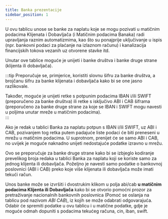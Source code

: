 ```yaml
---
title: Banka prezentacije
sidebar_position: 1
---
```


U ovu tablicu unose se banke za naplatu koje se mogu pozivati u matičnim podacima Klijenata i Dobavljača (i Matičnim podacima Banaka) radi upravljanja raznim automatizmima, kao što su ponajprije uključivanje u ispis (npr. bankovni podaci za plaćanje na izlaznom računu) i kanalizacija financijskih tokova vezanih uz otvorene stavke itd.   

Unutar ove tablice moguće je unijeti i banke društva i banke druge strane (klijenta ili dobavljača).

:::tip
Preporučuje se, primjerice, koristiti slovnu šifru za banke društva, a brojčanu šifru za banke klijenata i dobavljača kako bi se one jasno razlikovale.  

Također, moguće je unijeti retke s potpunim podacima IBAN i/ili SWIFT (preporučeno za banke društva) ili retke s isključivo ABI i CAB šiframa (preporučeno za banke druge strane za koje se IBAN i SWIFT mogu navesti u poljima unutar mreže u matičnim podacima).  
:::

Ako je redak u tablici Banka za naplatu potpun s IBAN i/ili SWIFT, uz ABI i CAB, pozivanjem tog retka putem padajuće liste podaci će biti preneseni u mrežu u matičnim podacima. U suprotnom, prenijet će se samo ABI i CAB, no uvijek je moguće naknadno unijeti nedostajuće podatke izravno u mrežu.

Ovo se preporučuje za banke druge strane kako bi se izbjeglo kodiranje prevelikog broja redaka u tablici Banka za naplatu koji se koriste samo za jednog klijenta ili dobavljača. Poželjno je navesti samo podatke o bankovnoj poslovnici (ABI i CAB) preko koje više klijenata ili dobavljača može imati tekući račun.

Unos banke može se izvršiti i dvostrukim klikom u polja abi/cab **u matičnim podacima Klijenta ili Dobavljača** kako bi se otvorio pomoćni prozor za pretraživanje nacionalnih bankovnih poslovnica (Pomoć se oslanja na tablicu pod nazivom *ABI* *CAB*), iz kojih se može odabrati odgovarajuća. Odabir će spremiti podatke u ovu tablicu i u matične podatke, gdje je moguće odmah dopuniti s podacima tekućeg računa, cin, iban, swift.